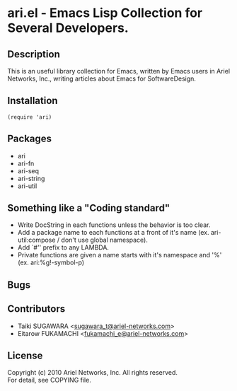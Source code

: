 # ari.el - Emacs Lisp Collection for Several Developers.

## Description

This is an useful library collection for Emacs, written by Emacs users in Ariel Networks, Inc., writing articles about Emacs for SoftwareDesign.

## Installation

    (require 'ari)

## Packages

* ari
* ari-fn
* ari-seq
* ari-string
* ari-util

## Something like a "Coding standard"

* Write DocString in each functions unless the behavior is too clear.
* Add a package name to each functions at a front of it's name (ex. ari-util:compose / don't use global namespace).
* Add `#'' prefix to any LAMBDA.
* Private functions are given a name starts with it's namespace and '%' (ex. ari:%g!-symbol-p)

## Bugs

## Contributors

* Taiki SUGAWARA &lt;sugawara_t@ariel-networks.com&gt;
* Eitarow FUKAMACHI &lt;fukamachi_e@ariel-networks.com&gt;

## License

Copyright (c) 2010 Ariel Networks, Inc. All rights reserved.  
For detail, see COPYING file.
